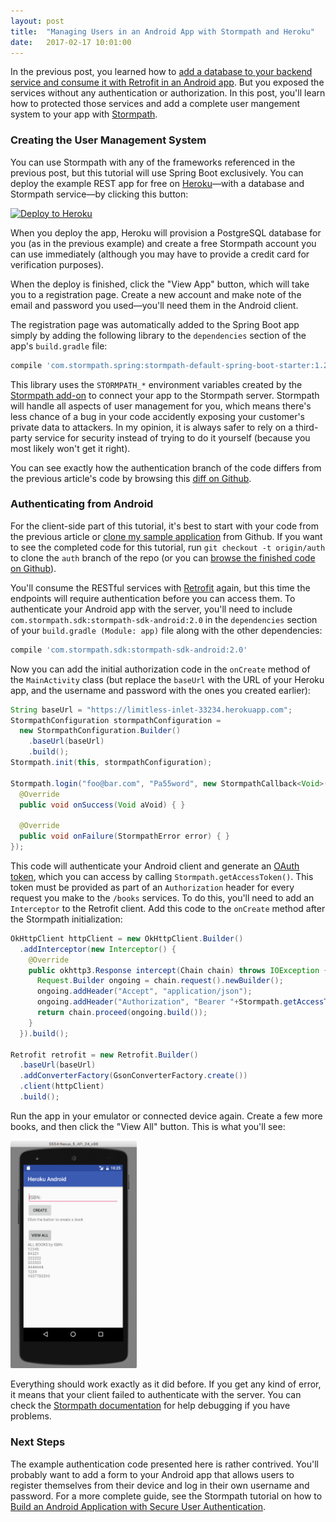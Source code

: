 ```yaml
---
layout: post
title:  "Managing Users in an Android App with Stormpath and Heroku"
date:   2017-02-17 10:01:00
---
```


In the previous post, you learned how to [add a database to your backend service and consume it with Retrofit in an  Android app](https://jkutner.github.io/2016/08/19/android-database-rest-service.html). But you exposed the services without any authentication or authorization. In this post, you'll learn how to protected those services and add a complete user mangement system to your app with [Stormpath](https://stormpath.com).

### Creating the User Management System

You can use Stormpath with any of the frameworks referenced in the previous post, but this tutorial will use Spring Boot exclusively. You can deploy the example REST app for free on [Heroku](https://heroku.com)&mdash;with a database and Stormpath service&mdash;by clicking this button:

[![Deploy to Heroku](https://camo.githubusercontent.com/c0824806f5221ebb7d25e559568582dd39dd1170/68747470733a2f2f7777772e6865726f6b7563646e2e636f6d2f6465706c6f792f627574746f6e2e706e67)](https://dashboard.heroku.com/new?&template=https%3A%2F%2Fgithub.com%2Fjkutner%2Fspring-boot-android-service%2Ftree%2Fauth)

When you deploy the app, Heroku will provision a PostgreSQL database for you (as in the previous example) and create a free Stormpath account you can use immediately (although you may have to provide a credit card for verification purposes).

When the deploy is finished, click the "View App" button, which will take you to a registration page. Create a new account and make note of the email and password you used&mdash;you'll need them in the Android client.

The registration page was automatically added to the Spring Boot app simply by adding the following library to the `dependencies` section of the app's `build.gradle` file:

```ruby
compile 'com.stormpath.spring:stormpath-default-spring-boot-starter:1.2.2'
```

This library uses the `STORMPATH_*` environment variables created by the [Stormpath add-on](https://elements.heroku.com/addons/stormpath) to connect your app to the Stormpath server. Stormpath will handle all aspects of user management for you, which means there's less chance of a bug in your code accidently exposing your customer's private data to attackers. In my opinion, it is always safer to rely on a third-party service for security  instead of trying to do it yourself (because you most likely won't get it right).

You can see exactly how the authentication branch of the code differs from the previous article's code by browsing this [diff on Github](https://github.com/jkutner/spring-boot-android-service/compare/db...auth).

### Authenticating from Android

For the client-side part of this tutorial, it's best to start with your code from the previous article or [clone my sample application](https://github.com/jkutner/HerokuAndroidExample) from Github. If you want to see the completed code for this tutorial, run `git checkout -t origin/auth` to clone the `auth` branch of the repo (or you can [browse the finished code on Github](https://github.com/jkutner/HerokuAndroidExample/tree/auth)).

You'll consume the RESTful services with [Retrofit](https://square.github.io/retrofit/) again, but this time the endpoints will require authentication before you can access them. To authenticate your Android app with the server, you'll need to include `com.stormpath.sdk:stormpath-sdk-android:2.0` in the `dependencies` section of your `build.gradle (Module: app)` file along with the other dependencies:

```ruby
compile 'com.stormpath.sdk:stormpath-sdk-android:2.0'
```

Now you can add the initial authorization code in the `onCreate` method of the `MainActivity` class (but replace the `baseUrl` with the URL of your Heroku app, and the username and password with the ones you created earlier):

```java
String baseUrl = "https://limitless-inlet-33234.herokuapp.com";
StormpathConfiguration stormpathConfiguration =
  new StormpathConfiguration.Builder()
    .baseUrl(baseUrl)
    .build();
Stormpath.init(this, stormpathConfiguration);

Stormpath.login("foo@bar.com", "Pa55word", new StormpathCallback<Void>() {
  @Override
  public void onSuccess(Void aVoid) { }

  @Override
  public void onFailure(StormpathError error) { }
});
```

This code will authenticate your Android client and generate an [OAuth token](https://oauth.net/2/), which you can access by calling
`Stormpath.getAccessToken()`. This token must be provided as part of an `Authorization` header for every request you make to the `/books` services. To do this, you'll need to add an `Interceptor` to the Retrofit client. Add this code to the `onCreate` method after the Stormpath initialization:

```java
OkHttpClient httpClient = new OkHttpClient.Builder()
  .addInterceptor(new Interceptor() {
    @Override
    public okhttp3.Response intercept(Chain chain) throws IOException {
      Request.Builder ongoing = chain.request().newBuilder();
      ongoing.addHeader("Accept", "application/json");
      ongoing.addHeader("Authorization", "Bearer "+Stormpath.getAccessToken());
      return chain.proceed(ongoing.build());
    }
  }).build();

Retrofit retrofit = new Retrofit.Builder()
  .baseUrl(baseUrl)
  .addConverterFactory(GsonConverterFactory.create())
  .client(httpClient)
  .build();
```

Run the app in your emulator or connected device again. Create a few more books, and then click the "View All" button. This is what you'll see:

<img src="/assets/images/heroku-android-demo-all-books.png" style="width: 40%; margin-left: 0; margin-right: 0" alt="All Books">

Everything should work exactly as it did before. If you get any kind of error, it means that your client failed to authenticate with the server. You can check the [Stormpath documentation](https://docs.stormpath.com) for help debugging if you have problems.

### Next Steps

The example authentication code presented here is rather contrived. You'll probably want to add a form to your Android app that allows users to register themselves from their device and log in their own username and password. For a more complete guide, see the Stormpath tutorial on how to [Build an Android Application with Secure User Authentication](https://stormpath.com/blog/build-user-authentication-for-android-app).
